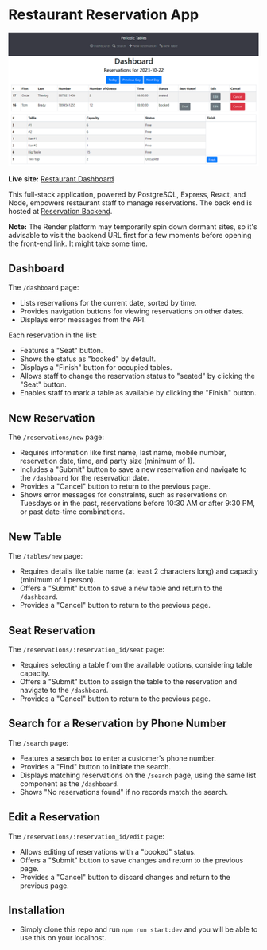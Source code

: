 # Restaurant Reservation App

![Image of Dashboard](images/dash.png)

**Live site:** [Restaurant Dashboard](https://restaurant-dashboard-frontend.onrender.com)

This full-stack application, powered by PostgreSQL, Express, React, and Node, empowers restaurant staff to manage reservations. The back end is hosted at [Reservation Backend](https://reservation-backend-63rq.onrender.com).

**Note:** The Render platform may temporarily spin down dormant sites, so it's advisable to visit the backend URL first for a few moments before opening the front-end link. It might take some time.

## Dashboard

The `/dashboard` page:

- Lists reservations for the current date, sorted by time.
- Provides navigation buttons for viewing reservations on other dates.
- Displays error messages from the API.

Each reservation in the list:

- Features a "Seat" button.
- Shows the status as "booked" by default.
- Displays a "Finish" button for occupied tables.
- Allows staff to change the reservation status to "seated" by clicking the "Seat" button.
- Enables staff to mark a table as available by clicking the "Finish" button.

## New Reservation

The `/reservations/new` page:

- Requires information like first name, last name, mobile number, reservation date, time, and party size (minimum of 1).
- Includes a "Submit" button to save a new reservation and navigate to the `/dashboard` for the reservation date.
- Provides a "Cancel" button to return to the previous page.
- Shows error messages for constraints, such as reservations on Tuesdays or in the past, reservations before 10:30 AM or after 9:30 PM, or past date-time combinations.

## New Table

The `/tables/new` page:

- Requires details like table name (at least 2 characters long) and capacity (minimum of 1 person).
- Offers a "Submit" button to save a new table and return to the `/dashboard`.
- Provides a "Cancel" button to return to the previous page.

## Seat Reservation

The `/reservations/:reservation_id/seat` page:

- Requires selecting a table from the available options, considering table capacity.
- Offers a "Submit" button to assign the table to the reservation and navigate to the `/dashboard`.
- Provides a "Cancel" button to return to the previous page.

## Search for a Reservation by Phone Number

The `/search` page:

- Features a search box to enter a customer's phone number.
- Provides a "Find" button to initiate the search.
- Displays matching reservations on the `/search` page, using the same list component as the `/dashboard`.
- Shows "No reservations found" if no records match the search.

## Edit a Reservation

The `/reservations/:reservation_id/edit` page:

- Allows editing of reservations with a "booked" status.
- Offers a "Submit" button to save changes and return to the previous page.
- Provides a "Cancel" button to discard changes and return to the previous page.

## Installation

- Simply clone this repo and run `npm run start:dev` and you will be able to use this on your localhost.
